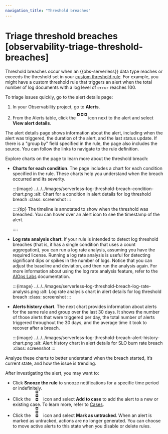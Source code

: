 ```yaml
---
navigation_title: "Threshold breaches"
---
```


# Triage threshold breaches [observability-triage-threshold-breaches]


Threshold breaches occur when an {{obs-serverless}} data type reaches or exceeds the threshold set in your [custom threshold rule](../../../solutions/observability/incident-management/create-custom-threshold-rule.md). For example, you might have a custom threshold rule that triggers an alert when the total number of log documents with a log level of `error` reaches 100.

To triage issues quickly, go to the alert details page:

1. In your Observability project, go to **Alerts**.
2. From the Alerts table, click the ![More actions](../../../images/serverless-boxesHorizontal.svg "") icon next to the alert and select **View alert details**.

The alert details page shows information about the alert, including when the alert was triggered, the duration of the alert, and the last status update. If there is a "group by" field specified in the rule, the page also includes the source. You can follow the links to navigate to the rule definition.

Explore charts on the page to learn more about the threshold breach:

* **Charts for each condition**. The page includes a chart for each condition specified in the rule. These charts help you understand when the breach occurred and its severity.

    :::{image} ../../../images/serverless-log-threshold-breach-condition-chart.png
    :alt: Chart for a condition in alert details for log threshold breach
    :class: screenshot
    :::

    ::::{tip}
    The timeline is annotated to show when the threshold was breached. You can hover over an alert icon to see the timestamp of the alert.

    ::::

* **Log rate analysis chart**. If your rule is intended to detect log threshold breaches (that is, it has a single condition that uses a count aggregation), you can run a log rate analysis, assuming you have the required license. Running a log rate analysis is useful for detecting significant dips or spikes in the number of logs. Notice that you can adjust the baseline and deviation, and then run the analysis again. For more information about using the log rate analysis feature, refer to the [AIOps Labs](../../../explore-analyze/machine-learning/machine-learning-in-kibana/xpack-ml-aiops.md#log-rate-analysis) documentation.

    :::{image} ../../../images/serverless-log-threshold-breach-log-rate-analysis.png
    :alt: Log rate analysis chart in alert details for log threshold breach
    :class: screenshot
    :::

* **Alerts history chart**. The next chart provides information about alerts for the same rule and group over the last 30 days. It shows the number of those alerts that were triggered per day, the total number of alerts triggered throughout the 30 days, and the average time it took to recover after a breach.

    :::{image} ../../../images/serverless-log-threshold-breach-alert-history-chart.png
    :alt: Alert history chart in alert details for SLO burn rate breach
    :class: screenshot
    :::


Analyze these charts to better understand when the breach started, it’s current state, and how the issue is trending.

After investigating the alert, you may want to:

* Click **Snooze the rule** to snooze notifications for a specific time period or indefinitely.
* Click the ![Actions](../../../images/serverless-boxesVertical.svg "") icon and select **Add to case** to add the alert to a new or existing case. To learn more, refer to [Cases](../../../solutions/observability/incident-management/cases.md).
* Click the ![Actions](../../../images/serverless-boxesVertical.svg "") icon and select **Mark as untracked**. When an alert is marked as untracked, actions are no longer generated. You can choose to move active alerts to this state when you disable or delete rules.
